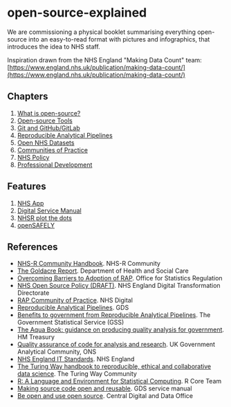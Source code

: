 # open-source-explained

We are commissioning a physical booklet summarising everything open-source into an easy-to-read format with pictures and infographics, that introduces the idea to NHS staff.

Inspiration drawn from the NHS England "Making Data Count" team: [https://www.england.nhs.uk/publication/making-data-count/](https://www.england.nhs.uk/publication/making-data-count/)

## Chapters

1. [What is open-source?](https://github.com/nhs-pycom/open-source-explained/blob/main/1-what-is-open-source.md)
2. [Open-source Tools](https://github.com/nhs-pycom/open-source-explained/blob/main/2-open-source-tools.md)
3. [Git and GitHub/GitLab](https://github.com/nhs-pycom/open-source-explained/blob/main/3-git-and-github-gitlab.md)
4. [Reproducible Analytical Pipelines](https://github.com/nhs-pycom/open-source-explained/blob/main/4.reproducible-analytical-pipelines.md) 
5. [Open NHS Datasets](https://github.com/nhs-pycom/open-source-explained/blob/main/5.open-nhs-datasets.md)
6. [Communities of Practice](https://github.com/nhs-pycom/open-source-explained/blob/main/6.communities-of-practice.md)
7. [NHS Policy](https://github.com/nhs-pycom/open-source-explained/blob/main/7.nhs-policy.md)
8. [Professional Development](https://github.com/nhs-pycom/open-source-explained/blob/main/8.professional-development.md)

## Features

1. [NHS App](https://github.com/nhs-pycom/open-source-explained/blob/main/feature-nhs-app.md)
2. [Digital Service Manual](https://github.com/nhs-pycom/open-source-explained/blob/main/)
3. [NHSR plot the dots](https://github.com/nhs-pycom/open-source-explained/blob/main/feature-nhsrplotthedots.md)
4. [openSAFELY](https://github.com/nhs-pycom/open-source-explained/blob/main/feature-open-safely.md)

## References
- [NHS-R Community Handbook](https://nhs-r-community.github.io/statements-on-tools/index.html). NHS-R Community
- [The Goldacre Report](https://www.goldacrereview.org/). Department of Health and Social Care
- [Overcoming Barriers to Adoption of RAP](https://osr.statisticsauthority.gov.uk/publication/reproducible-analytical-pipelines-overcoming-barriers-to-adoption/). Office for Statistics Regulation
- [NHS Open Source Policy (DRAFT)](https://github.com/nhsx/open-source-policy/blob/main/open-source-policy.md). NHS England Digital Transformation Directorate
- [RAP Community of Practice](https://github.com/NHSDigital/rap-community-of-practice). NHS Digital
- [Reproducible Analytical Pipelines](https://dataingovernment.blog.gov.uk/2017/03/27/reproducible-analytical-pipeline/). GDS
- [Benefits to government from Reproducible Analytical Pipelines](https://gss.civilservice.gov.uk/reproducible-analytical-pipelines/benefits-to-government-from-reproducible-analytical-pipelines/). The Government Statistical Service (GSS)
- [The Aqua Book: guidance on producing quality analysis for government](https://www.gov.uk/government/publications/the-aqua-book-guidance-on-producing-quality-analysis-for-government). HM Treasury
- [Quality assurance of code for analysis and research](https://best-practice-and-impact.github.io/qa-of-code-guidance/checklist_higher.html). UK Government Analytical Community, ONS
- [NHS England IT Standards](https://nhsengland.github.io/it-standards/#/euc/desktop-software?id=open-source-amp-free-software). NHS England
- [The Turing Way handbook to reproducible, ethical and collaborative data science](https://the-turing-way.netlify.app/welcome.html). The Turing Way Community
- [R: A Language and Environment for Statistical Computing](https://www.R-project.org/). R Core Team
- [Making source code open and reusable](https://www.gov.uk/service-manual/technology/making-source-code-open-and-reusable). GDS service manual
- [Be open and use open source](https://www.gov.uk/guidance/be-open-and-use-open-source). Central Digital and Data Office
